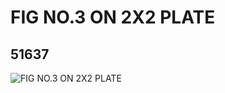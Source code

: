 # FIG NO.3 ON 2X2 PLATE
## 51637
![FIG NO.3 ON 2X2 PLATE](https://lc-www-live-s.legocdn.com/media/bricks/5/2/4259773.jpg)